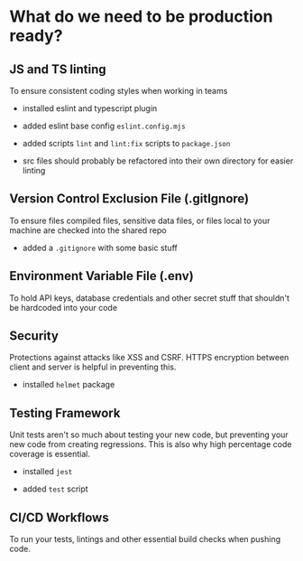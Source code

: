 # What do we need to be production ready?


## JS and TS linting

To ensure consistent coding styles when working in teams

- installed eslint and typescript plugin

- added eslint base config `eslint.config.mjs`

- added scripts `lint` and `lint:fix` scripts to `package.json`

- src files should probably be refactored into their own directory for easier linting



## Version Control Exclusion File (.gitIgnore)

To ensure files compiled files, sensitive data files, or files local to your machine are checked into the shared repo

- added a `.gitignore` with some basic stuff



## Environment Variable File (.env)

To hold API keys, database credentials and other secret stuff that shouldn't be hardcoded into your code



## Security 

Protections against attacks like XSS and CSRF. HTTPS encryption between client and server is helpful in preventing this. 

- installed `helmet` package 



## Testing Framework

Unit tests aren't so much about testing your new code, but preventing your new code from creating regressions. This is also why high percentage code coverage is essential. 

- installed `jest`

- added `test` script


## CI/CD Workflows

To run your tests, lintings and other essential build checks when pushing code.


